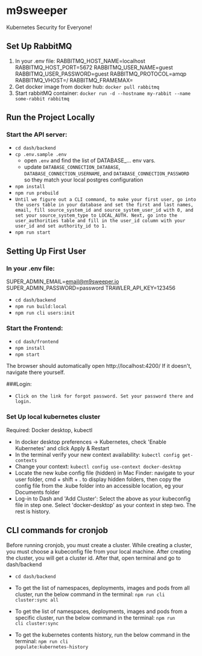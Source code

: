 # m9sweeper

Kubernetes Security for Everyone!

## Set Up RabbitMQ
1. In your .env file:
    RABBITMQ_HOST_NAME=localhost
    RABBITMQ_HOST_PORT=5672
    RABBITMQ_USER_NAME=guest
    RABBITMQ_USER_PASSWORD=guest
    RABBITMQ_PROTOCOL=amqp
    RABBITMQ_VHOST=/
    RABBITMQ_FRAMEMAX=
2. Get docker image from docker hub:
    `docker pull rabbitmq`
3. Start rabbitMQ container:
    `docker run -d --hostname my-rabbit --name some-rabbit rabbitmq`

## Run the Project Locally

### Start the API server:
* `cd dash/backend`
* `cp .env.sample .env`
  - open `.env` and find the list of DATABASE_... env vars.
  - update `DATABASE_CONNECTION_DATABASE`, `DATABASE_CONNECTION_USERNAME`, and
    `DATABASE_CONNECTION_PASSWORD` so they match your local postgres configuration
* `npm install`
* `npm run prebuild`
* `Until we figure out a CLI command, to make your first user, go into the users table in your
  database and set the first and last names, email, fill source_system_id and source_system_user_id with 0,
  and set your source_system_type to LOCAL_AUTH. Next, go into the user_authorities table and fill in the user_id
  column with your user_id and set authority_id to 1.`
* `npm run start`

## Setting Up First User
### In your .env file:
   SUPER_ADMIN_EMAIL=email@m9sweeper.io
   SUPER_ADMIN_PASSWORD=password
   TRAWLER_API_KEY=123456
* `cd dash/backend`
* `npm run build:local`
* `npm run cli users:init`

### Start the Frontend:
* `cd dash/frontend`
* `npm install`
* `npm start`

The browser should automatically open http://localhost:4200/
If it doesn't, navigate there yourself.

###Login:
* `Click on the link for forgot password. Set your password there and login.`


### Set Up local kubernetes cluster
Required: Docker desktop, kubectl
* In docker desktop preferences -> Kubernetes, check 'Enable Kubernetes' and click Apply & Restart
* In the terminal verify your new context availability: `kubectl config get-contexts`
* Change your context: `kubectl config use-context docker-desktop`
* Locate the new kube config file (hidden) in Mac Finder: navigate to your user folder, cmd + shift + . to display hidden folders, then copy the config file from the .kube folder into an accessible location, eg your Documents folder
* Log-in to Dash and 'Add Cluster': Select the above as your kubeconfig file in step one. Select 'docker-desktop' as your context in step two. The rest is history.

## CLI commands for cronjob
Before running cronjob, you must create a cluster. While creating a cluster, you must choose a kubeconfig file from your local machine. After creating the cluster, you will get a cluster id. After that, open terminal and go to dash/backend

- <code>cd dash/backend</code>

- To get the list of namespaces, deployments, images and pods from all cluster, run the below command in the terminal:
    <code>npm run cli cluster:sync all</code>

- To get the list of namespaces, deployments, images and pods from a specific cluster, run the below command in the terminal:
    <code>npm run cli cluster:sync <clusterId></code>

- To get the kubernetes contents history, run the below command in the terminal:
    <code>npm run cli populate:kubernetes-history</code>
